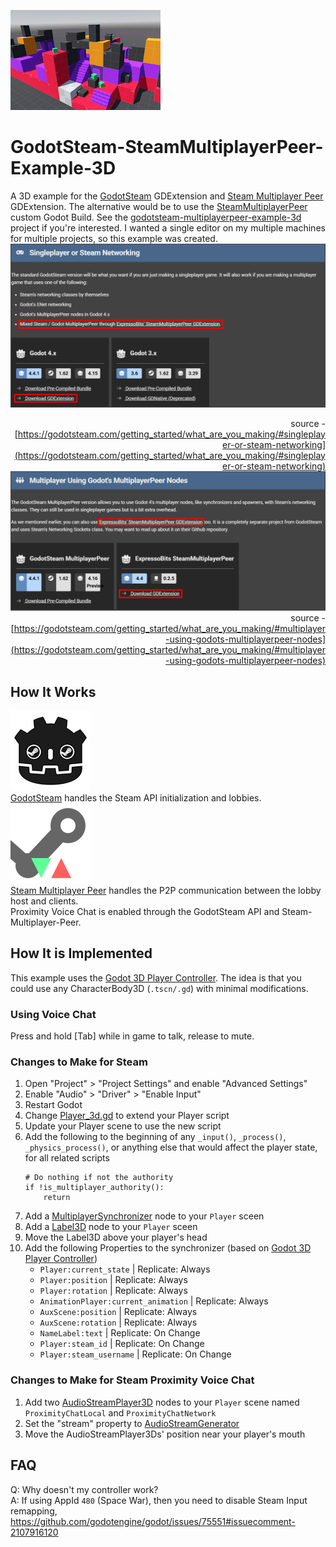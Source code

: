 ![Thumbnail](/ci/thumbnail.png)

# GodotSteam-SteamMultiplayerPeer-Example-3D
A 3D example for the [GodotSteam](https://godotsteam.com/) GDExtension and [Steam Multiplayer Peer](https://godotengine.org/asset-library/asset/2258) GDExtension. The alternative would be to use the [SteamMultiplayerPeer](https://godotsteam.com/getting_started/what_are_you_making/#multiplayer-using-godots-multiplayerpeer-nodes) custom Godot Build. See the [godotsteam-multiplayerpeer-example-3d](https://github.com/kirbycope/godotsteam-multiplayerpeer-example-3d) project if you're interested. I  wanted a single editor on my multiple machines for multiple projects, so this example was created.
![GodotSteam](/docs/01.png "GodotSteam GDExtension")
    <div style="text-align: right">source - [https://godotsteam.com/getting_started/what_are_you_making/#singleplayer-or-steam-networking](https://godotsteam.com/getting_started/what_are_you_making/#singleplayer-or-steam-networking)</div>
![Steam Multiplayer Peer](/docs/02.png "Steam Multiplayer Peer GDExtension")
    <div style="text-align: right">source - [https://godotsteam.com/getting_started/what_are_you_making/#multiplayer-using-godots-multiplayerpeer-nodes](https://godotsteam.com/getting_started/what_are_you_making/#multiplayer-using-godots-multiplayerpeer-nodes)</div>

## How It Works
![GodotSteam](/assets/GodotSteam_icon.png "GodotSteam GDExtension")</br>
[GodotSteam](https://godotsteam.com/) handles the Steam API initialization and lobbies.</br>
![Steam Multiplayer Peer](/assets/SteamMultiplayerPeer_icon.png "[Steam Multiplayer Peer GDExtension")</br>
[Steam Multiplayer Peer](https://godotengine.org/asset-library/asset/2258) handles the P2P communication between the lobby host and clients.</br>
Proximity Voice Chat is enabled through the GodotSteam API and Steam-Multiplayer-Peer.

## How It is Implemented
This example uses the [Godot 3D Player Controller](https://github.com/kirbycope/godot-3d-player-controller). The idea is that you could use any CharacterBody3D (`.tscn/.gd`) with minimal modifications.

### Using Voice Chat
Press and hold [Tab] while in game to talk, release to mute.

### Changes to Make for Steam
1. Open "Project" > "Project Settings" and enable "Advanced Settings"
1. Enable "Audio" > "Driver" > "Enable Input"
1. Restart Godot
1. Change [Player_3d.gd](/scenes/main/player_3d.gd) to extend your Player script
1. Update your Player scene to use the new script
1. Add the following to the beginning of any `_input()`, `_process()`, `_physics_process()`, or anything else that would affect the player state, for all related scripts
    ```
    # Do nothing if not the authority
    if !is_multiplayer_authority():
        return
    ```
1. Add a [MultiplayerSynchronizer](https://docs.godotengine.org/en/4.4/classes/class_multiplayersynchronizer.html) node to your `Player` sceen
1. Add a [Label3D](https://docs.godotengine.org/en/4.4/classes/class_label3d.html) node to your `Player` sceen
1. Move the Label3D above your player's head
1. Add the following Properties to the synchronizer (based on [Godot 3D Player Controller](https://github.com/kirbycope/godot-3d-player-controller))
    - `Player:current_state` | Replicate: Always
    - `Player:position` | Replicate: Always
    - `Player:rotation` | Replicate: Always
    - `AnimationPlayer:current_animation` | Replicate: Always
    - `AuxScene:position` | Replicate: Always
    - `AuxScene:rotation` | Replicate: Always
    - `NameLabel:text` | Replicate: On Change
    - `Player:steam_id` | Replicate: On Change
    - `Player:steam_username` | Replicate: On Change

### Changes to Make for Steam Proximity Voice Chat
1. Add two [AudioStreamPlayer3D](https://docs.godotengine.org/en/4.4/classes/class_audiostreamplayer3d.html) nodes to your `Player` scene named `ProximityChatLocal` and `ProximityChatNetwork`
1. Set the "stream" property to [AudioStreamGenerator](https://docs.godotengine.org/en/4.4/classes/class_audiostreamgenerator.html)
1. Move the AudioStreamPlayer3Ds' position near your player's mouth

## FAQ
Q: Why doesn't my controller work?</br>
A: If using AppId `480` (Space War), then you need to disable Steam Input remapping, https://github.com/godotengine/godot/issues/75551#issuecomment-2107916120
